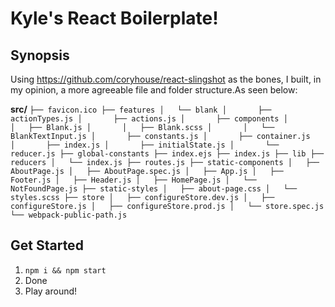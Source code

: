 # Kyle's React Boilerplate! 

## Synopsis
Using https://github.com/coryhouse/react-slingshot as the bones, I built, in my opinion, a more agreeable file and folder structure.As seen below: 

**src/**
`
├── favicon.ico
├── features
│   └── blank
│       ├── actionTypes.js
│       ├── actions.js
│       ├── components
│       │   ├── Blank.js
│       │   ├── Blank.scss
│       │   └── BlankTextInput.js
│       ├── constants.js
│       ├── container.js
│       ├── index.js
│       ├── initialState.js
│       └── reducer.js
├── global-constants
├── index.ejs
├── index.js
├── lib
├── reducers
│   └── index.js
├── routes.js
├── static-components
│   ├── AboutPage.js
│   ├── AboutPage.spec.js
│   ├── App.js
│   ├── Footer.js
│   ├── Header.js
│   ├── HomePage.js
│   └── NotFoundPage.js
├── static-styles
│   ├── about-page.css
│   └── styles.scss
├── store
│   ├── configureStore.dev.js
│   ├── configureStore.js
│   ├── configureStore.prod.js
│   └── store.spec.js
└── webpack-public-path.js
`

## Get Started

1. `npm i && npm start`
2. Done
3. Play around!
